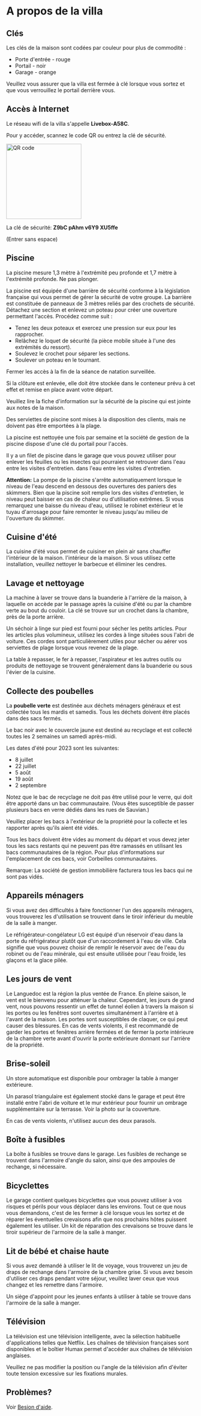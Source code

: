 # A propos de la villa


## Clés 

Les clés de la maison sont codées par couleur pour plus de commodité : 

- Porte d'entrée - rouge 
- Portail - noir 
- Garage - orange

Veuillez vous assurer que la villa est fermée à clé lorsque vous sortez et que vous verrouillez le portail derrière vous.

## Accès à Internet

Le réseau wifi de la villa s'appelle **Livebox-A58C**.

Pour y accéder, scannez le code QR ou entrez la clé de sécurité.

<img src="../Images/qrcode.png" alt="QR code" height="200"/>

La clé de sécurité: **Z9bC pAhm v6Y9 XU5ffe**

(Entrer sans espace)

## Piscine

La piscine mesure 1,3 mètre à l'extrémité peu profonde et 1,7 mètre à l'extrémité profonde. Ne pas plonger.

La piscine est équipée d'une barrière de sécurité conforme à la législation française qui vous permet de gérer la sécurité de votre groupe. La barrière est constituée de panneaux de 3 mètres reliés par des crochets de sécurité. Détachez une section et enlevez un poteau pour créer une ouverture permettant l'accès. Procédez comme suit : 

- Tenez les deux poteaux et exercez une pression sur eux pour les rapprocher.
- Relâchez le loquet de sécurité (la pièce mobile située à l'une des extrémités du ressort).
- Soulevez le crochet pour séparer les sections.
- Soulever un poteau en le tournant. 

Fermer les accès à la fin de la séance de natation surveillée.

Si la clôture est enlevée, elle doit être stockée dans le conteneur prévu à cet effet et remise en place avant votre départ. 

Veuillez lire la fiche d'information sur la sécurité de la piscine qui est jointe aux notes de la maison.

Des serviettes de piscine sont mises à la disposition des clients, mais ne doivent pas être emportées à la plage.

La piscine est nettoyée une fois par semaine et la société de gestion de la piscine dispose d'une clé du portail pour l'accès.

Il y a un filet de piscine dans le garage que vous pouvez utiliser pour enlever les feuilles ou les insectes qui pourraient se retrouver dans l'eau entre les visites d'entretien.
dans l'eau entre les visites d'entretien.

**Attention:** La pompe de la piscine s'arrête automatiquement lorsque le niveau de l'eau descend en dessous des ouvertures des paniers des skimmers. Bien que la piscine soit remplie lors des visites d'entretien, le niveau peut baisser en cas de chaleur ou d'utilisation extrêmes. Si vous remarquez une baisse du niveau d'eau, utilisez le robinet extérieur et le tuyau d'arrosage pour faire remonter le niveau jusqu'au milieu de l'ouverture du skimmer.

## Cuisine d'été

La cuisine d'été vous permet de cuisiner en plein air sans chauffer l'intérieur de la maison.
l'intérieur de la maison. Si vous utilisez cette installation, veuillez nettoyer le barbecue et éliminer les cendres. 

## Lavage et nettoyage

La machine à laver se trouve dans la buanderie à l'arrière de la maison, à laquelle on accède par le passage après la cuisine d'été ou par la chambre verte au bout du couloir. La clé se trouve sur un crochet dans la chambre, près de la porte arrière.

Un séchoir à linge sur pied est fourni pour sécher les petits articles. Pour les articles plus volumineux, utilisez les cordes à linge situées sous l'abri de voiture. Ces cordes sont particulièrement utiles pour sécher ou aérer vos serviettes de plage lorsque vous revenez de la plage.

La table à repasser, le fer à repasser, l'aspirateur et les autres outils ou produits de nettoyage se trouvent généralement dans la buanderie ou sous l'évier de la cuisine.

## Collecte des poubelles

La **poubelle verte** est destinée aux déchets ménagers généraux et est collectée tous les mardis et samedis. Tous les déchets doivent être placés dans des sacs fermés.

Le bac noir avec le couvercle jaune est destiné au recyclage et est collecté toutes les 2 semaines un samedi après-midi. 

Les dates d'été pour 2023 sont les suivantes: 

- 8 juillet 
- 22 juillet 
- 5 août 
- 19 août 
- 2 septembre 

Notez que le bac de recyclage ne doit pas être utilisé pour le verre, qui doit être apporté dans un bac communautaire. (Vous êtes susceptible de passer plusieurs bacs en verre dédiés dans les rues de Sauvian.) 

Veuillez placer les bacs à l'extérieur de la propriété pour la collecte et les rapporter après qu'ils aient été vidés. 

Tous les bacs doivent être vides au moment du départ et vous devez jeter tous les sacs restants qui ne peuvent pas être ramassés en utilisant les bacs communautaires de la région. Pour plus d'informations sur l'emplacement de ces bacs, voir Corbeilles communautaires. 

Remarque: La société de gestion immobilière facturera tous les bacs qui ne sont pas vidés.

## Appareils ménagers

Si vous avez des difficultés à faire fonctionner l'un des appareils ménagers, vous trouverez les d'utilisation se trouvent dans le tiroir inférieur du meuble de la salle à manger.

Le réfrigérateur-congélateur LG est équipé d'un réservoir d'eau dans la porte du réfrigérateur plutôt que d'un raccordement à l'eau de ville. Cela signifie que vous pouvez choisir de remplir le réservoir avec de l'eau du robinet ou de l'eau minérale, qui est ensuite utilisée pour l'eau froide, les glaçons et la glace pilée.


## Les jours de vent

Le Languedoc est la région la plus ventée de France. En pleine saison, le vent est le bienvenu pour atténuer la chaleur. Cependant, les jours de grand vent, nous pouvons ressentir un effet de tunnel éolien à travers la maison si les portes ou les fenêtres sont ouvertes simultanément à l'arrière et à l'avant de la maison. Les portes sont susceptibles de claquer, ce qui peut causer des blessures. En cas de vents violents, il est recommandé de garder les portes et fenêtres arrière fermées et de fermer la porte intérieure de la chambre verte avant d'ouvrir la porte extérieure donnant sur l'arrière de la propriété.

## Brise-soleil

Un store automatique est disponible pour ombrager la table à manger extérieure. 

Un parasol triangulaire est également stocké dans le garage et peut être installé entre l'abri de voiture et le mur extérieur pour fournir un ombrage supplémentaire sur la terrasse. Voir la photo sur la couverture.

En cas de vents violents, n'utilisez aucun des deux parasols. 

## Boîte à fusibles

La boîte à fusibles se trouve dans le garage. Les fusibles de rechange se trouvent dans l'armoire d'angle du salon, ainsi que des ampoules de rechange, si nécessaire.

## Bicyclettes

Le garage contient quelques bicyclettes que vous pouvez utiliser à vos risques et périls pour vous déplacer dans les environs. Tout ce que nous vous demandons, c'est de les fermer à clé lorsque vous les sortez et de réparer les éventuelles crevaisons afin que nos prochains hôtes puissent également les utiliser. Un kit de réparation des crevaisons se trouve dans le tiroir supérieur de l'armoire de la salle à manger.

## Lit de bébé et chaise haute

Si vous avez demandé à utiliser le lit de voyage, vous trouverez un jeu de draps de rechange dans l'armoire de la chambre grise. Si vous avez besoin d'utiliser ces draps pendant votre séjour, veuillez laver ceux que vous changez et les remettre dans l'armoire.

Un siège d'appoint pour les jeunes enfants à utiliser à table se trouve dans l'armoire de la salle à manger. 

## Télévision

La télévision est une télévision intelligente, avec la sélection habituelle d'applications telles que Netflix. Les chaînes de télévision françaises sont disponibles et le boîtier Humax permet d'accéder aux chaînes de télévision anglaises.   

Veuillez ne pas modifier la position ou l'angle de la télévision afin d'éviter toute tension excessive sur les fixations murales.

## Problèmes? 

Voir [Besion d'aide](help.md).
